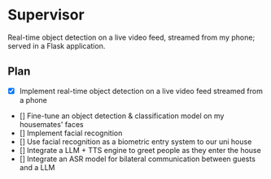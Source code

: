 # Supervisor

Real-time object detection on a live video feed, streamed from my phone; served in a Flask application.

## Plan
- [x] Implement real-time object detection on a live video feed streamed from a phone
- [] Fine-tune an object detection & classification model on my housemates' faces 
- [] Implement facial recognition
- [] Use facial recognition as a biometric entry system to our uni house
- [] Integrate a LLM + TTS engine to greet people as they enter the house
- [] Integrate an ASR model for bilateral communication between guests and a LLM